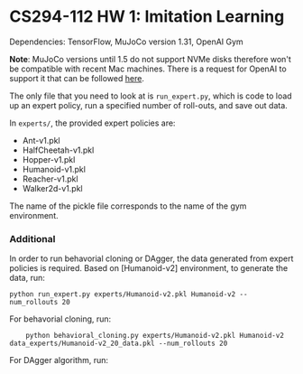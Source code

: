 # CS294-112 HW 1: Imitation Learning

Dependencies: TensorFlow, MuJoCo version 1.31, OpenAI Gym

**Note**: MuJoCo versions until 1.5 do not support NVMe disks therefore won't be compatible with recent Mac machines.
There is a request for OpenAI to support it that can be followed [here](https://github.com/openai/gym/issues/638).

The only file that you need to look at is `run_expert.py`, which is code to load up an expert policy, run a specified number of roll-outs, and save out data.

In `experts/`, the provided expert policies are:
* Ant-v1.pkl
* HalfCheetah-v1.pkl
* Hopper-v1.pkl
* Humanoid-v1.pkl
* Reacher-v1.pkl
* Walker2d-v1.pkl

The name of the pickle file corresponds to the name of the gym environment.

### Additional
In order to run behavorial cloning or DAgger, the data generated from expert policies is required. Based on [Humanoid-v2] environment, to generate the data, run:

`python run_expert.py experts/Humanoid-v2.pkl Humanoid-v2 --num_rollouts 20`

For behavorial cloning, run:

`    python behavioral_cloning.py experts/Humanoid-v2.pkl Humanoid-v2 data_experts/Humanoid-v2_20_data.pkl --num_rollouts 20`

For DAgger algorithm, run:

